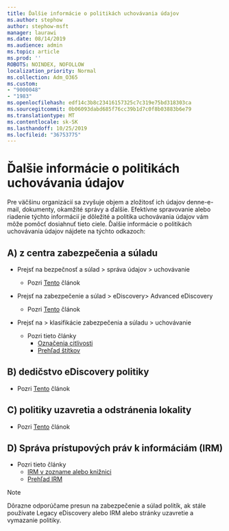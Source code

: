 ```yaml
---
title: Ďalšie informácie o politikách uchovávania údajov
ms.author: stephow
author: stephow-msft
manager: laurawi
ms.date: 08/14/2019
ms.audience: admin
ms.topic: article
ms.prod: ''
ROBOTS: NOINDEX, NOFOLLOW
localization_priority: Normal
ms.collection: Adm_O365
ms.custom:
- "9000048"
- "1983"
ms.openlocfilehash: edf14c3b8c23416157325c7c319e75bd318303ca
ms.sourcegitcommit: 0b06093dabd685f76cc39b1d7c0f8b03883b6e79
ms.translationtype: MT
ms.contentlocale: sk-SK
ms.lasthandoff: 10/25/2019
ms.locfileid: "36753775"
---
```

# <a name="more-info-about-retention-policies"></a>Ďalšie informácie o politikách uchovávania údajov

Pre väčšinu organizácií sa zvyšuje objem a zložitosť ich údajov denne-e-mail, dokumenty, okamžité správy a ďalšie. Efektívne spravovanie alebo riadenie týchto informácií je dôležité a politika uchovávania údajov vám môže pomôcť dosiahnuť tieto ciele. Ďalšie informácie o politikách uchovávania údajov nájdete na týchto odkazoch:

## <a name="a-from-security-and-compliance-center"></a>A) z centra zabezpečenia a súladu

- Prejsť na bezpečnosť a súlad > správa údajov > uchovávanie
  - Pozri [Tento](https://docs.microsoft.com/office365/securitycompliance/retention-policies) článok

- Prejsť na zabezpečenie a súlad > eDiscovery> Advanced eDiscovery 
  - Pozri [Tento](https://docs.microsoft.com/office365/securitycompliance/ediscovery-cases) článok

- Prejsť na > klasifikácie zabezpečenia a súladu > uchovávanie
  - Pozri tieto články
    - [Označenia citlivosti](https://docs.microsoft.com/office365/securitycompliance/sensitivity-labels)
    - [Prehľad štítkov](https://docs.microsoft.com/office365/securitycompliance/labels)

## <a name="b-legacy-ediscovery-policies"></a>B) dedičstvo eDiscovery politiky

- Pozri [Tento](https://support.office.com/article/Set-up-an-eDiscovery-Center-in-SharePoint-Online-A18F8975-AA7F-43B4-A7D6-001D14744D8E) článok

## <a name="c-site-closure-and-deletion-policies"></a>C) politiky uzavretia a odstránenia lokality

- Pozri [Tento](https://support.office.com/article/Use-policies-for-site-closure-and-deletion-A8280D82-27FD-48C5-9ADF-8A5431208BA5) článok  

## <a name="d-information-rights-management-irm"></a>D) Správa prístupových práv k informáciám (IRM)

- Pozri tieto články
  - [IRM v zozname alebo knižnici](https://support.office.com/article/apply-information-rights-management-to-a-list-or-library-3bdb5c4e-94fc-4741-b02f-4e7cc3c54aa1)
  - [Prehľad IRM](https://support.office.com/article/create-and-apply-information-management-policies-eb501fe9-2ef6-4150-945a-65a6451ee9e9)

> [!Note]
> Dôrazne odporúčame presun na zabezpečenie a súlad politík, ak stále používate Legacy eDiscovery alebo IRM alebo stránky uzavretie a vymazanie politiky.
